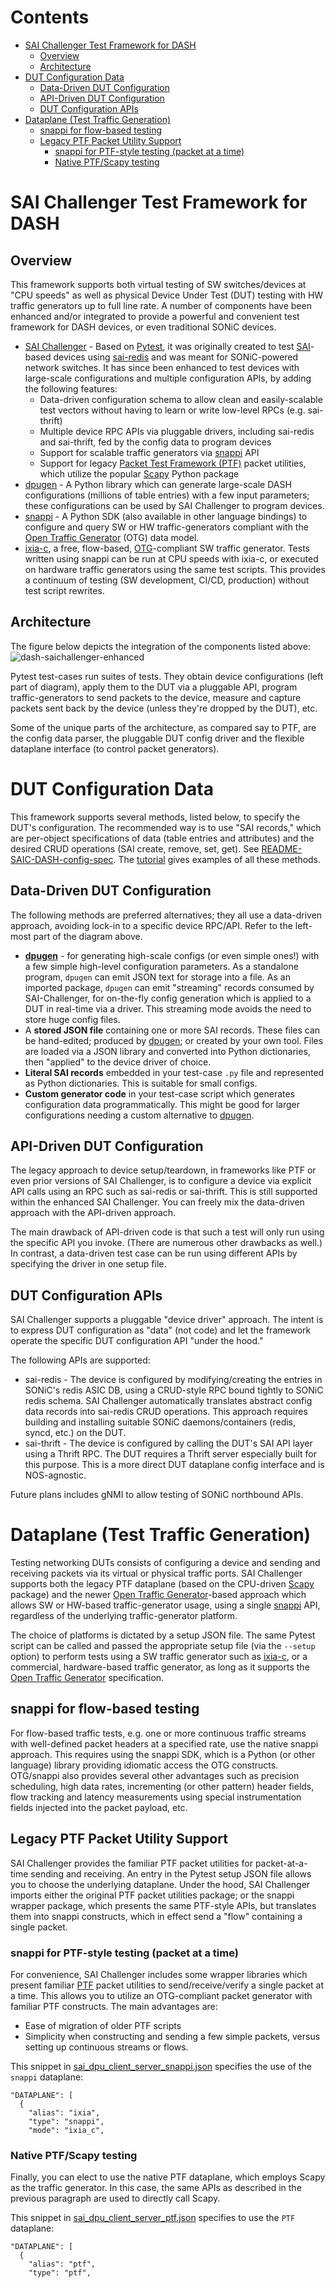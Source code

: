 <h1>Contents</h1>

- [SAI Challenger Test Framework for DASH](#sai-challenger-test-framework-for-dash)
  - [Overview](#overview)
  - [Architecture](#architecture)
- [DUT Configuration Data](#dut-configuration-data)
  - [Data-Driven DUT Configuration](#data-driven-dut-configuration)
  - [API-Driven DUT Configuration](#api-driven-dut-configuration)
  - [DUT Configuration APIs](#dut-configuration-apis)
- [Dataplane (Test Traffic Generation)](#dataplane-test-traffic-generation)
  - [snappi for flow-based testing](#snappi-for-flow-based-testing)
  - [Legacy PTF Packet Utility Support](#legacy-ptf-packet-utility-support)
    - [snappi for PTF-style testing (packet at a time)](#snappi-for-ptf-style-testing-packet-at-a-time)
    - [Native PTF/Scapy testing](#native-ptfscapy-testing)

# SAI Challenger Test Framework for DASH
## Overview
This framework supports both virtual testing of SW switches/devices at "CPU speeds" as well as physical Device Under Test (DUT) testing with HW traffic generators up to full line rate. A number of components have been enhanced and/or integrated to provide a powerful and convenient test framework for DASH devices, or even traditional SONiC devices.

* [SAI Challenger](https://github.com/opencomputeproject/SAI-Challenger) - Based on [Pytest](https://pytest.org/),  it was originally created to test [SAI](https://github.com/opencomputeproject/SAI)-based devices using [sai-redis](https://github.com/sonic-net/sonic-sairedis) and was meant for SONiC-powered network switches. It has since been enhanced to test devices with large-scale configurations and multiple configuration APIs, by adding the following features:
  *  Data-driven configuration schema to allow clean and easily-scalable test vectors without having to learn or write low-level RPCs (e.g. sai-thrift)
  *  Multiple device RPC APIs via pluggable drivers, including sai-redis and sai-thrift, fed by the config data to program devices
  *  Support for scalable traffic generators via [snappi](https://github.com/open-traffic-generator/snappi) API
  *  Support for legacy [Packet Test Framework (PTF)](https://github.com/p4lang/ptf) packet utilities, which utilize the popular [Scapy](https://scapy.net) Python package
* [dpugen](https://pypi.org/project/dpugen/) - A Python library which can generate large-scale DASH configurations (millions of table entries) with a few input parameters; these configurations can be used by SAI Challenger to program devices.
* [snappi](https://github.com/open-traffic-generator/snappi) - A Python SDK (also available in other language bindings) to configure and query SW or HW traffic-generators compliant with the [Open Traffic Generator](https://github.com/open-traffic-generator) (OTG) data model.
* [ixia-c](https://github.com/open-traffic-generator/ixia-c), a free, flow-based, [OTG](https://github.com/open-traffic-generator)-compliant SW traffic generator. Tests written using snappi can be run at CPU speeds with ixia-c, or executed on hardware traffic generators using the same test scripts. This provides a continuum of testing (SW development, CI/CD, production) without test script rewrites.

## Architecture
The figure below depicts the integration of the components listed above:
![dash-saichallenger-enhanced](../images/dash-saichallenger-enhanced.svg)

Pytest test-cases run suites of tests. They obtain device configurations (left part of diagram), apply them to the DUT via a pluggable API, program traffic-generators to send packets to the device, measure and capture packets sent back by the device (unless they're dropped by the DUT), etc.

Some of the unique parts of the architecture, as compared say to PTF, are the config data parser, the pluggable DUT config driver and the flexible dataplane interface (to control packet generators).

# DUT Configuration Data

This framework supports several methods, listed below, to specify the DUT's configuration. The recommended way is to use "SAI records," which are per-object specifications of data (table entries and attributes) and the desired CRUD operations (SAI create, remove, set, get). See  [README-SAIC-DASH-config-spec](README-SAIC-DASH-config-spec.md). The [tutorial](../test-cases/scale/saic/tutorial/README.md) gives examples of all these methods.

## Data-Driven DUT Configuration
The following methods are preferred alternatives; they all use a data-driven approach, avoiding lock-in to a specific device RPC/API. Refer to the left-most part of the diagram above.

* **[dpugen](https://pypi.org/project/dpugen/)** - for generating high-scale configs (or even simple ones!) with a few simple high-level configuration parameters. As a standalone program, `dpugen` can emit JSON text for storage into a file. As an imported package, `dpugen` can emit "streaming" records consumed by SAI-Challenger, for on-the-fly config generation which is applied to a DUT in real-time via a driver. This streaming mode avoids the need to store huge config files.
* A **stored JSON file** containing one or more SAI records. These files can be hand-edited; produced by [dpugen](https://pypi.org/project/dpugen/); or created by your own tool. Files are loaded via a JSON library and converted into Python dictionaries, then "applied" to the device driver of choice.
* **Literal SAI records** embedded in your test-case `.py` file and represented as Python dictionaries. This is suitable for small configs.
* **Custom generator code** in your test-case script which generates configuration data programmatically. This might be good for larger configurations needing a custom alternative to [dpugen](https://pypi.org/project/dpugen/).
## API-Driven DUT Configuration
The legacy approach to device setup/teardown, in frameworks like PTF or even prior versions of SAI Challenger, is to configure a device via explicit API calls using an RPC such as sai-redis or sai-thrift. This is still supported within the enhanced SAI Challenger. You can freely mix the data-driven approach with the API-driven approach.

The main drawback of API-driven code is that such a test will only run using the specific API you invoke. (There are numerous other drawbacks as well.) In contrast, a data-driven test case can be run using different APIs by specifying the driver in one setup file.
## DUT Configuration APIs
SAI Challenger supports a pluggable "device driver" approach. The intent is to express DUT configuration as "data" (not code) and let the framework operate the specific DUT configuration API "under the hood."

The following APIs are supported:
* sai-redis - The device is configured by modifying/creating the entries in SONiC's redis ASIC DB, using a CRUD-style RPC bound tightly to SONiC redis schema. SAI Challenger automatically translates abstract config data records into sai-redis CRUD operations. This approach requires building and installing suitable SONiC daemons/containers (redis, syncd, etc.) on the DUT.
* sai-thrift - The device is configured by calling the DUT's SAI API layer using a Thrift RPC. The DUT requires a Thrift server especially built for this purpose. This is a more direct DUT dataplane config interface and is NOS-agnostic.

Future plans includes gNMI to allow testing of SONiC northbound APIs.
# Dataplane (Test Traffic Generation)
Testing networking DUTs consists of configuring a device and sending and receiving packets via its virtual or physical traffic ports.
SAI Challenger supports both the legacy PTF dataplane (based on the CPU-driven [Scapy](https://scapy.net) package) and the newer [Open Traffic Generator](https://github.com/open-traffic-generator)-based approach which allows SW or HW-based traffic-generator usage, using a single [snappi](https://github.com/open-traffic-generator/snappi) API, regardless of the underlying traffic-generator platform.

The choice of platforms is dictated by a setup JSON file. The same Pytest script can be called and passed the appropriate setup file (via the `--setup` option) to perform tests using a SW traffic generator such as [ixia-c](https://github.com/open-traffic-generator/ixia-c), or a commercial, hardware-based traffic generator, as long as it supports the [Open Traffic Generator](https://github.com/open-traffic-generator) specification.

## snappi for flow-based testing
For flow-based traffic tests, e.g. one or more continuous traffic streams with well-defined packet headers at a specified rate, use the native snappi approach. This requires using the snappi SDK, which is a Python (or other language) library providing idiomatic access the OTG constructs. OTG/snappi also provides several other advantages such as precision scheduling, high data rates, incrementing (or other pattern) header fields, flow tracking and latency measurements using special instrumentation fields injected into the packet payload, etc.
## Legacy PTF Packet Utility Support
SAI Challenger provides the familiar PTF packet utilities for packet-at-a-time sending and receiving. An entry in the Pytest setup JSON file allows you to choose the underlying dataplane. Under the hood, SAI Challenger imports either the original PTF packet utilities package; or the snappi wrapper package, which presents the same PTF-style APIs, but translates them into snappi constructs, which in effect send a "flow" containing a single packet.

### snappi for PTF-style testing (packet at a time)
For convenience, SAI Challenger includes some wrapper libraries which present familiar [PTF](https://github.com/p4lang/ptf) packet utilities to send/receive/verify a single packet at a time. This allows you to utilize an OTG-compliant packet generator with familiar PTF constructs. The main advantages are:
- Ease of migration of older PTF scripts
- Simplicity when constructing and sending a few simple packets, versus setting up continuous streams or flows.

This snippet in [sai_dpu_client_server_snappi.json](../test-cases/scale/saic/sai_dpu_client_server_snappi.json) specifies the use of the `snappi` dataplane:
```
"DATAPLANE": [
  {
    "alias": "ixia",
    "type": "snappi",
    "mode": "ixia_c",
```
### Native PTF/Scapy testing
Finally, you can elect to use the native PTF dataplane, which employs Scapy as the traffic generator. In this case, the same APIs as  described in the previous paragraph are used to directly call Scapy.

This snippet in [sai_dpu_client_server_ptf.json](../test-cases/scale/saic/sai_dpu_client_server_ptf.json) specifies to use the `PTF` dataplane:
```
"DATAPLANE": [
  {
    "alias": "ptf",
    "type": "ptf",
```
